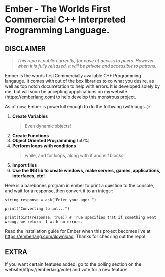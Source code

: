 # **Ember - The Worlds First Commercial C++ Interpreted Programming Language.**

## **DISCLAIMER**
> *This repo is public currently, for ease of access to peers. However when it is fully released, it will be private and accessible to patrons.*

Ember is the words first Commercially available C++ Programming langauge. It comes with out of the box libraries to do what you desire, as well as top notch documetation to help with errors. It is developed solely by me, but will soon be accepting appplications on my website (https://emberlang.com) to help develop this monstrous project.

As of now, Ember is powerfull enough to do the following (with bugs..):

1. **Create Variables**
    > Even dynamic objects!
2. **Create Functions**
3. **Object Oriented Programming** (50%)
4. **Perform loops with conditions**
    > while, and for loops, along with if and elif blocks!
5. **Import files**
6. **Use the INB lib to create windows, make servers, games, applications, interfaces, etc!**

Here is a barebones program in ember to print a question to the console, and wait for a response, then convert it to an integer:

```
string response = ask("Enter your age: ")

print("Converting to int...")

print(toint(response, true)) # True specifies that if something went wrong, we return -1 with no errors.
```


Read the installation guide for Ember when this project becomes live at https://emberlang.com/download. Thanks for checking out the repo!

## EXTRA
If you want certain features added, go to the polling section on the website(https://emberlang/vote) and vote for a new feature!


